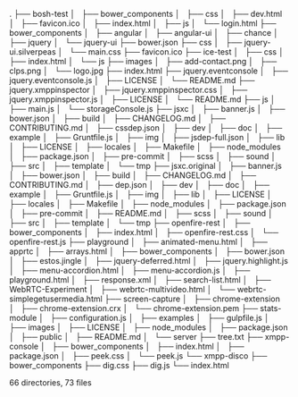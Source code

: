 .
├── bosh-test
│   ├── bower_components
│   ├── css
│   ├── dev.html
│   ├── favicon.ico
│   ├── index.html
│   ├── js
│   └── login.html
├── bower_components
│   ├── angular
│   ├── angular-ui
│   ├── chance
│   ├── jquery
│   └── jquery-ui
├── bower.json
├── css
│   ├── jquery-ui.silverpeas
│   └── main.css
├── favicon.ico
├── ice-test
│   ├── css
│   ├── index.html
│   └── js
├── images
│   ├── add-contact.png
│   ├── clps.png
│   └── logo.jpg
├── index.html
├── jquery.eventconsole
│   ├── jquery.eventconsole.js
│   ├── LICENSE
│   └── README.md
├── jquery.xmppinspector
│   ├── jquery.xmppinspector.css
│   ├── jquery.xmppinspector.js
│   ├── LICENSE
│   └── README.md
├── js
│   ├── main.js
│   └── storageConsole.js
├── jsxc
│   ├── banner.js
│   ├── bower.json
│   ├── build
│   ├── CHANGELOG.md
│   ├── CONTRIBUTING.md
│   ├── cssdep.json
│   ├── dev
│   ├── doc
│   ├── example
│   ├── Gruntfile.js
│   ├── img
│   ├── jsdep-full.json
│   ├── lib
│   ├── LICENSE
│   ├── locales
│   ├── Makefile
│   ├── node_modules
│   ├── package.json
│   ├── pre-commit
│   ├── scss
│   ├── sound
│   ├── src
│   ├── template
│   └── tmp
├── jsxc.original
│   ├── banner.js
│   ├── bower.json
│   ├── build
│   ├── CHANGELOG.md
│   ├── CONTRIBUTING.md
│   ├── dep.json
│   ├── dev
│   ├── doc
│   ├── example
│   ├── Gruntfile.js
│   ├── img
│   ├── lib
│   ├── LICENSE
│   ├── locales
│   ├── Makefile
│   ├── node_modules
│   ├── package.json
│   ├── pre-commit
│   ├── README.md
│   ├── scss
│   ├── sound
│   ├── src
│   ├── template
│   └── tmp
├── openfire-rest
│   ├── bower_components
│   ├── index.html
│   ├── openfire-rest.css
│   └── openfire-rest.js
├── playground
│   ├── animated-menu.html
│   ├── apprtc
│   ├── arrays.html
│   ├── bower_components
│   ├── bower.json
│   ├── estos.jingle
│   ├── jquery-deferred.html
│   ├── jquery.highlight.js
│   ├── menu-accordion.html
│   ├── menu-accordion.js
│   ├── playground.html
│   ├── response.xml
│   ├── search-list.html
│   ├── WebRTC-Experiment
│   ├── webrtc-multivideo.html
│   └── webrtc-simplegetusermedia.html
├── screen-capture
│   ├── chrome-extension
│   ├── chrome-extension.crx
│   └── chrome-extension.pem
├── stats-module
│   ├── configuration.js
│   ├── examples
│   ├── gulpfile.js
│   ├── images
│   ├── LICENSE
│   ├── node_modules
│   ├── package.json
│   ├── public
│   ├── README.md
│   └── server
├── tree.txt
├── xmpp-console
│   ├── bower_components
│   ├── index.html
│   ├── package.json
│   ├── peek.css
│   └── peek.js
└── xmpp-disco
    ├── bower_components
    ├── dig.css
    ├── dig.js
    └── index.html

66 directories, 73 files
